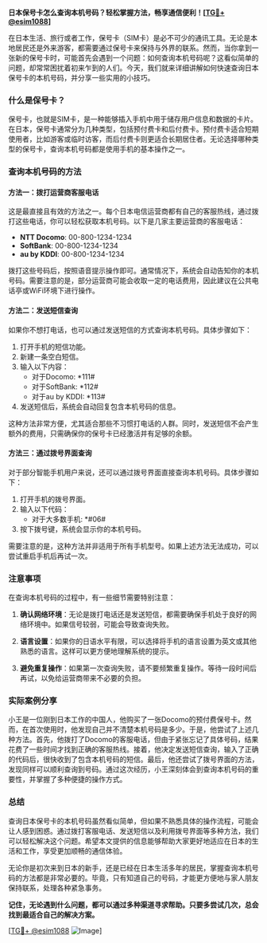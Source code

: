 **日本保号卡怎么查询本机号码？轻松掌握方法，畅享通信便利！[[TG💪+ @esim1088](https://t.me/s/esim1088)]**

在日本生活、旅行或者工作，保号卡（SIM卡）是必不可少的通讯工具。无论是本地居民还是外来游客，都需要通过保号卡来保持与外界的联系。然而，当你拿到一张新的保号卡时，可能首先会遇到一个问题：如何查询本机号码呢？这看似简单的问题，却常常困扰着初来乍到的人们。今天，我们就来详细讲解如何快速查询日本保号卡的本机号码，并分享一些实用的小技巧。

### 什么是保号卡？

保号卡，也就是SIM卡，是一种能够插入手机中用于储存用户信息和数据的卡片。在日本，保号卡通常分为几种类型，包括预付费卡和后付费卡。预付费卡适合短期使用者，比如游客或临时访客，而后付费卡则更适合长期居住者。无论选择哪种类型的保号卡，查询本机号码都是使用手机的基本操作之一。

### 查询本机号码的方法

#### 方法一：拨打运营商客服电话

这是最直接且有效的方法之一。每个日本电信运营商都有自己的客服热线，通过拨打这些电话，你可以轻松获取本机号码。以下是几家主要运营商的客服电话：

- **NTT Docomo**: 00-800-1234-1234
- **SoftBank**: 00-800-1234-1234
- **au by KDDI**: 00-800-1234-1234

拨打这些号码后，按照语音提示操作即可。通常情况下，系统会自动告知你的本机号码。需要注意的是，部分运营商可能会收取一定的电话费用，因此建议在公共电话亭或WiFi环境下进行操作。

#### 方法二：发送短信查询

如果你不想打电话，也可以通过发送短信的方式查询本机号码。具体步骤如下：

1. 打开手机的短信功能。
2. 新建一条空白短信。
3. 输入以下内容：
   - 对于Docomo: *111#
   - 对于SoftBank: *112#
   - 对于au by KDDI: *113#
4. 发送短信后，系统会自动回复包含本机号码的信息。

这种方法非常方便，尤其适合那些不习惯打电话的人群。同时，发送短信不会产生额外的费用，只需确保你的保号卡已经激活并有足够的余额。

#### 方法三：通过拨号界面查询

对于部分智能手机用户来说，还可以通过拨号界面直接查询本机号码。具体步骤如下：

1. 打开手机的拨号界面。
2. 输入以下代码：
   - 对于大多数手机: *#06#
3. 按下拨号键，系统会显示你的本机号码。

需要注意的是，这种方法并非适用于所有手机型号。如果上述方法无法成功，可以尝试重启手机后再试一次。

### 注意事项

在查询本机号码的过程中，有一些细节需要特别注意：

1. **确认网络环境**：无论是拨打电话还是发送短信，都需要确保手机处于良好的网络环境中。如果信号较弱，可能会导致查询失败。
   
2. **语言设置**：如果你的日语水平有限，可以选择将手机的语言设置为英文或其他熟悉的语言。这样可以更方便地理解系统的提示。

3. **避免重复操作**：如果第一次查询失败，请不要频繁重复操作。等待一段时间后再试，以免给运营商带来不必要的负担。

### 实际案例分享

小王是一位刚到日本工作的中国人，他购买了一张Docomo的预付费保号卡。然而，在首次使用时，他发现自己并不清楚本机号码是多少。于是，他尝试了上述几种方法。首先，他拨打了Docomo的客服电话，但由于紧张忘记了具体号码，结果花费了一些时间才找到正确的客服热线。接着，他决定发送短信查询，输入了正确的代码后，很快收到了包含本机号码的短信。最后，他还尝试了拨号界面的方法，发现同样可以顺利查询到号码。通过这次经历，小王深刻体会到查询本机号码的重要性，并掌握了多种便捷的操作方式。

### 总结

查询日本保号卡的本机号码虽然看似简单，但如果不熟悉具体的操作流程，可能会让人感到困惑。通过拨打客服电话、发送短信以及利用拨号界面等多种方法，我们可以轻松解决这个问题。希望本文提供的信息能够帮助大家更好地适应在日本的生活和工作，享受更加顺畅的通信体验。

无论你是初次来到日本的新手，还是已经在日本生活多年的居民，掌握查询本机号码的方法都是非常必要的。毕竟，只有知道自己的号码，才能更方便地与家人朋友保持联系，处理各种紧急事务。

**记住，无论遇到什么问题，都可以通过多种渠道寻求帮助。只要多尝试几次，总会找到最适合自己的解决方案。**

[[TG💪+ @esim1088](https://t.me/s/esim1088) ![Image](https://i.postimg.cc/4NQfJmqS/Snipaste-2025-05-13-00-14-12.png)]